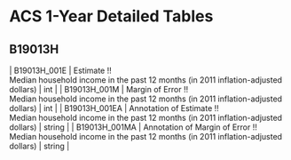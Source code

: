 # ACS 1-Year Detailed Tables

## B19013H

| B19013H_001E | Estimate !!<br>Median household income in the past 12 months (in 2011 inflation-adjusted dollars) | int |
| B19013H_001M | Margin of Error !!<br>Median household income in the past 12 months (in 2011 inflation-adjusted dollars) | int |
| B19013H_001EA | Annotation of Estimate !!<br>Median household income in the past 12 months (in 2011 inflation-adjusted dollars) | string |
| B19013H_001MA | Annotation of Margin of Error !!<br>Median household income in the past 12 months (in 2011 inflation-adjusted dollars) | string |

